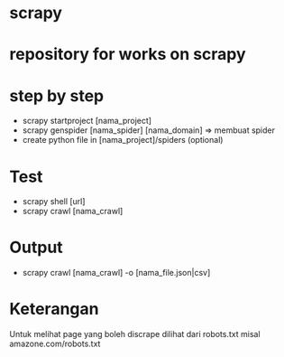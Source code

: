 # scrapy
<h1>repository for works on scrapy</h1>

# step by step
- scrapy startproject [nama_project]
- scrapy genspider [nama_spider] [nama_domain] => membuat spider
- create python file in [nama_project]/spiders (optional)

# Test
- scrapy shell [url]
- scrapy crawl [nama_crawl] 

# Output
- scrapy crawl [nama_crawl] -o [nama_file.json|csv]

# Keterangan
Untuk melihat page yang boleh discrape dilihat dari robots.txt misal amazone.com/robots.txt


